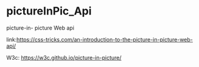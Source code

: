 # pictureInPic_Api
picture-in- picture Web api

link:https://css-tricks.com/an-introduction-to-the-picture-in-picture-web-api/

W3c: https://w3c.github.io/picture-in-picture/